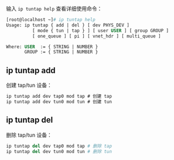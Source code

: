 

输入 `ip tuntap help`​ 查看详细使用命令：

```dockerfile
[root@localhost ~]# ip tuntap help
Usage: ip tuntap { add | del } [ dev PHYS_DEV ]
          [ mode { tun | tap } ] [ user USER ] [ group GROUP ]
          [ one_queue ] [ pi ] [ vnet_hdr ] [ multi_queue ]

Where: USER  := { STRING | NUMBER }
       GROUP := { STRING | NUMBER }
```

## ip tuntap add

创建 tap/tun 设备：

```csharp
ip tuntap add dev tap0 mod tap # 创建 tap 
ip tuntap add dev tun0 mod tun # 创建 tun
```

## ip tuntap del

删除 tap/tun 设备：

```python
ip tuntap del dev tap0 mod tap # 删除 tap 
ip tuntap del dev tun0 mod tun # 删除 tun
```
